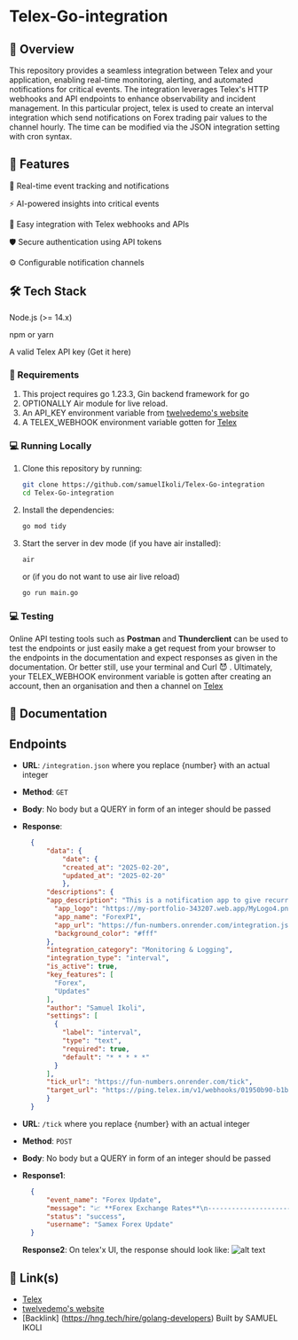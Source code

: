 # Telex-Go-integration


## 🚀 Overview

This repository provides a seamless integration between Telex and your application, enabling real-time monitoring, alerting, and automated notifications for critical events. The integration leverages Telex's HTTP webhooks and API endpoints to enhance observability and incident management. In this particular project, telex is used to create an interval integration which send notifications on Forex trading pair values to the channel hourly. The time can be modified via the JSON integration setting with cron syntax.
 
## 🎯 Features

📡 Real-time event tracking and notifications

⚡ AI-powered insights into critical events

🔗 Easy integration with Telex webhooks and APIs

🛡️ Secure authentication using API tokens

⚙️ Configurable notification channels

## 🛠️ Tech Stack


Node.js (>= 14.x)

npm or yarn

A valid Telex API key (Get it here)

### 📝 Requirements

1. This project requires go 1.23.3, Gin backend framework for go
2.  OPTIONALLY Air module for live reload. 
3. An API_KEY environment variable from [twelvedemo's website](https://twelvedata.com/)
4. A TELEX_WEBHOOK environment variable gotten for [Telex](https://telex.im/)

### 💻 Running Locally

1. Clone this repository by running:
   ```bash
   git clone https://github.com/samuelIkoli/Telex-Go-integration
   cd Telex-Go-integration
   ```
2. Install the dependencies:
   ```bash
   go mod tidy
   ```
3. Start the server in dev mode (if you have air installed):
   ```bash
   air
   ```
   or (if you do not want to use air live reload)
   ```bash
   go run main.go
   ```

### 💻 Testing

Online API testing tools such as **Postman** and **Thunderclient** can be used to test the endpoints or just easily make a get request from your browser to the endpoints in the documentation and expect responses as given in the documentation. Or better still, use your terminal and Curl 😈 . Ultimately, your TELEX_WEBHOOK environment variable is gotten after creating an account, then an organisation and then a channel on [Telex](https://telex.im/)

## 📖 Documentation

## Endpoints


- **URL**: `/integration.json` where you replace {number} with an actual integer
- **Method**: `GET`
- **Body**: No body but a QUERY in form of an integer should be passed
- **Response**:
  ```json
    {
        "data": {
            "date": {
            "created_at": "2025-02-20",
            "updated_at": "2025-02-20"
            },
        "descriptions": {
        "app_description": "This is a notification app to give recurring updates on the price of popular Forex symbols",
          "app_logo": "https://my-portfolio-343207.web.app/MyLogo4.png",
          "app_name": "ForexPI",
          "app_url": "https://fun-numbers.onrender.com/integration.json",
          "background_color": "#fff"
        },
        "integration_category": "Monitoring & Logging",
        "integration_type": "interval",
        "is_active": true,
        "key_features": [
          "Forex",
          "Updates"
        ],
        "author": "Samuel Ikoli",
        "settings": [
          {
            "label": "interval",
            "type": "text",
            "required": true,
            "default": "* * * * *"
          }
        ],
        "tick_url": "https://fun-numbers.onrender.com/tick",
        "target_url": "https://ping.telex.im/v1/webhooks/01950b90-b1bf-75b7-b9e6-e831fdd18b5f"
        }
    }
  ```


- **URL**: `/tick` where you replace {number} with an actual integer
- **Method**: `POST`
- **Body**: No body but a QUERY in form of an integer should be passed
- **Response1**:
  ```json
    {
        "event_name": "Forex Update",
        "message": "📈 **Forex Exchange Rates**\n--------------------------\nEUR/USD → 💹 Rate: 1.04701\nUSD/CAD → 💹 Rate: 1.41940\nEUR/GBP → 💹 Rate: 0.82770002\nEUR/JPY → 💹 Rate: 157.58000\nGBP/USD → 💹 Rate: 1.26510\nUSD/CHF → 💹 Rate: 0.89910001\nAUD/CAD → 💹 Rate: 0.90649998\nEUR/CHF → 💹 Rate: 0.94129997\n",
        "status": "success",
        "username": "Samex Forex Update"
    }
  ```
  **Response2**: On telex'x UI, the response should look like:
  ![alt text](<Screenshot 2025-02-21 at 11.24.10 AM.png>)



## 🔗 Link(s)

- [Telex](https://telex.im/)
- [twelvedemo's website](https://twelvedata.com/)
- [Backlink] (https://hng.tech/hire/golang-developers)
Built by SAMUEL IKOLI
